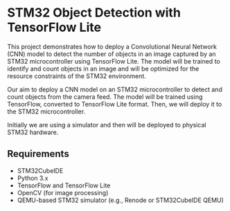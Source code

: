 # STM32 Object Detection with TensorFlow Lite

This project demonstrates how to deploy a Convolutional Neural Network (CNN) model to detect the number of objects in an image captured by an STM32 microcontroller using TensorFlow Lite. 
The model will be trained to identify and count objects in an image and will be optimized for the resource constraints of the STM32 environment.

Our aim to deploy a CNN model on an STM32 microcontroller to detect and count objects from the camera feed. 
The model will be trained using TensorFlow, converted to TensorFlow Lite format.
Then, we will deploy it to the STM32 microcontroller. 

Initially we are using a simulator and then will be deployed to physical STM32 hardware.

## Requirements
- STM32CubeIDE
- Python 3.x
- TensorFlow and TensorFlow Lite
- OpenCV (for image processing)
- QEMU-based STM32 simulator (e.g., Renode or STM32CubeIDE QEMU)

